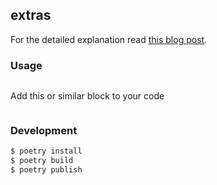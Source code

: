 ## extras

For the detailed explanation read [this blog post]().

### Usage

```toml
```

Add this or similar block to your code

```python
```

### Development

```bash
$ poetry install
$ poetry build
$ poetry publish
```